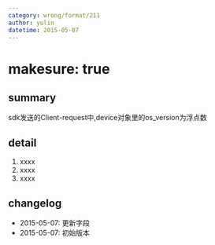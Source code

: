```yaml
---
category: wrong/format/211
author: yulin
datetime: 2015-05-07
---
```


# makesure: true

## summary

sdk发送的Client-request中,device对象里的os_version为浮点数

## detail

1. xxxx
1. xxxx
1. xxxx

## changelog

- 2015-05-07: 更新字段
- 2015-05-07: 初始版本
